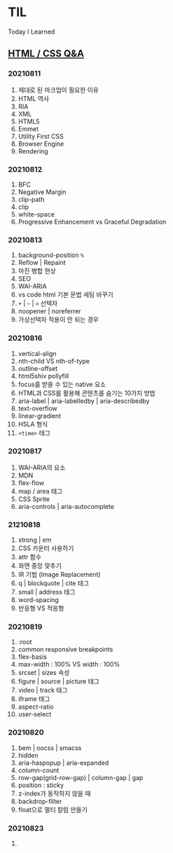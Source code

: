 # TIL
Today I Learned

## [HTML / CSS Q&A](https://near-earthworm-ccc.notion.site/1-2-HTML-CSS-Q-A-e0e4d5d2ccfe4f489bcc8b7c4043a7f2)

### 20210811
1. 제대로 된 마크업이 필요한 이유
1. HTML 역사
1. RIA
1. XML
1. HTML5
1. Emmet
1. Utility First CSS
1. Browser Engine
1. Rendering

### 20210812
1. BFC
1. Negative Margin
1. clip-path
1. clip
1. white-space
1. Progressive Enhancement vs Graceful Degradation

### 20210813
1. background-position `%`
1. Reflow | Repaint
1. 마진 병합 현상
1. SEO
1. WAI-ARIA
1. vs code html 기본 문법 세팅 바꾸기
1. `+` | `~` | `>` 선택자
1. noopener | noreferrer
1. 가상선택자 적용이 안 되는 경우

### 20210816
1. vertical-align
1. nth-child VS nth-of-type
1. outline-offset
1. html5shiv pollyfill
1. focus를 받을 수 있는 native 요소
1. HTML과 CSS를 활용해 콘텐츠를 숨기는 10가지 방법
1. aria-label | aria-labelledby | aria-describedby
1. text-overflow
1. linear-gradient
1. HSLA 형식
1. `<time>` 태그

### 20210817
1. WAI-ARIA의 요소
1. MDN
1. flex-flow
1. map / area 태그
1. CSS Sprite
1. aria-controls | aria-autocomplete

### 21210818
1. strong | em
1. CSS 카운터 사용하기
1. attr 함수
1. 화면 중앙 맞추기
1. IR 기법 (Image Replacement)
1. q | blockquote | cite 태그
1. small | address 태그
1. word-spacing
1. 반응형 VS 적응형

### 20210819
1. :root
1. common responsive breakpoints
1. flex-basis
1. max-width : 100% VS width : 100%
1. srcset | sizes 속성
1. figure | source | picture 태그
1. video | track 태그
1. iframe 태그
1. aspect-ratio
1. user-select


### 20210820
1. bem | oocss | smacss
1. hidden
1. aria-haspopup | aria-expanded
1. column-count
1. row-gap(grid-row-gap) | column-gap | gap
1. position : sticky
1. z-index가 동작하지 않을 때
1. backdrop-filter
1. float으로 멀티 칼럼 만들기

### 20210823
1. 